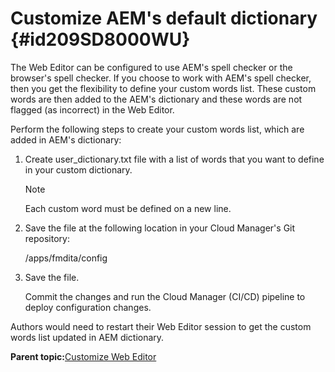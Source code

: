 # Customize AEM's default dictionary {#id209SD8000WU}

The Web Editor can be configured to use AEM's spell checker or the browser's spell checker. If you choose to work with AEM's spell checker, then you get the flexibility to define your custom words list. These custom words are then added to the AEM's dictionary and these words are not flagged \(as incorrect\) in the Web Editor.

Perform the following steps to create your custom words list, which are added in AEM's dictionary:

1.  Create user\_dictionary.txt file with a list of words that you want to define in your custom dictionary.

    >[!NOTE]
    >
    > Each custom word must be defined on a new line.

1.  Save the file at the following location in your Cloud Manager's Git repository:

    /apps/fmdita/config

1.  Save the file.

    Commit the changes and run the Cloud Manager \(CI/CD\) pipeline to deploy configuration changes.


Authors would need to restart their Web Editor session to get the custom words list updated in AEM dictionary.

**Parent topic:**[Customize Web Editor](conf-web-editor.md)

